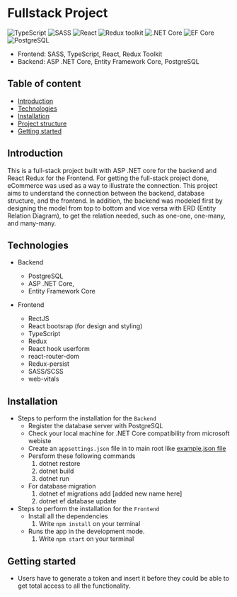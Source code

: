 # Fullstack Project

![TypeScript](https://img.shields.io/badge/TypeScript-v.4-green)
![SASS](https://img.shields.io/badge/SASS-v.4-hotpink)
![React](https://img.shields.io/badge/React-v.18-blue)
![Redux toolkit](https://img.shields.io/badge/Redux-v.1.9-brown)
![.NET Core](https://img.shields.io/badge/.NET%20Core-v.7-purple)
![EF Core](https://img.shields.io/badge/EF%20Core-v.7-cyan)
![PostgreSQL](https://img.shields.io/badge/PostgreSQL-v.14-drakblue)

* Frontend: SASS, TypeScript, React, Redux Toolkit
* Backend: ASP .NET Core, Entity Framework Core, PostgreSQL

## Table of content

- [Introduction](#introduction)
- [Technologies](#technologies)
- [Installation](#installation)
- [Project structure](#project-structure)
- [Getting started](#getting-started)

## Introduction
This is a full-stack project built with ASP .NET core for the backend and React Redux for the Frontend. For getting the full-stack project done, eCommerce was used as a way to illustrate the connection.
This project aims to understand the connection between the backend, database structure, and the frontend.
In addition, the backend was modeled first by designing the model from top to bottom and vice versa with ERD (Entity Relation Diagram), to get the relation needed, such as one-one, one-many, and many-many.

## Technologies
- Backend
    + PostgreSQL
    + ASP .NET Core, 
    + Entity Framework Core

- Frontend
    + RectJS
    + React bootsrap (for design and styling)
    + TypeScript
    + Redux
    + React hook userform
    + react-router-dom
    + Redux-persist
    + SASS/SCSS
    + web-vitals

## Installation

- Steps to perform the installation for the `Backend`
    + Register the database server with PostgreSQL
    + Check your local machine for .NET Core compatibility from microsoft webiste
    + Create an `appsettings.json` file in to main root like [example.json file](/Backend/example.json)
    + Persform these following commands
        1. dotnet restore
        2. dotnet build
        3. dotnet run
    + For database migration
        1. dotnet ef migrations  add [added new name here]
        2. dotnet ef database update
- Steps to perform the installation for the `Frontend`
    + Install all the dependencies
        1. Write `npm install` on your terminal 
    + Runs the app in the development mode.
        1.  Write `npm start` on your terminal 

## Getting started

- Users have to generate a token and insert it before they could be able to get total access to all the functionality.


